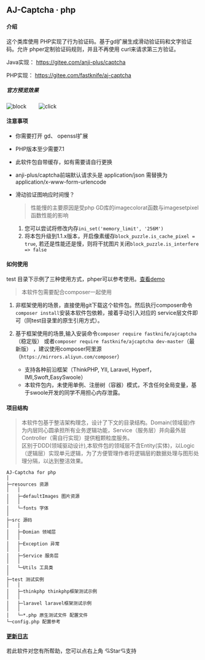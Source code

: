 AJ-Captcha · php
----

#### 介绍

这个类库使用 PHP实现了行为验证码。基于gd扩展生成滑动验证码和文字验证码。允许 phper定制验证码规则，并且不再使用 curl来请求第三方验证。

Java实现： https://gitee.com/anji-plus/captcha

PHP实现： https://gitee.com/fastknife/aj-captcha

##### 官方预览效果

![block](https://gitee.com/anji-plus/captcha/raw/master/images/%E6%BB%91%E5%8A%A8%E6%8B%BC%E5%9B%BE.gif) &emsp;&emsp;![click](https://gitee.com/anji-plus/captcha/raw/master/images/%E7%82%B9%E9%80%89%E6%96%87%E5%AD%97.gif)

#### 注意事项
* 你需要打开 gd、 openssl扩展
* PHP版本至少需要7.1
* 此软件包自带缓存，如有需要请自行更换
* anji-plus/captcha前端默认请求头是 application/json 需替换为 application/x-www-form-urlencode

* 滑动验证图响应时间慢？
   > 性能慢的主要原因是受php GD库的imagecolorat函数与imagesetpixel函数性能的影响
  1. 您可以尝试将修改内存`ini_set('memory_limit', '256M')`
  2. 将本包升级到1.1.x版本，开启像素缓存`block_puzzle.is_cache_pixel = true`, 若还是性能还是慢，则将干扰图片关闭`block_puzzle.is_interfere => false`
#### 如何使用
test 目录下示例了三种使用方式，phper可以参考使用。[查看demo](./demo.md)
> 本软件包需要配合composer一起使用
1. 非框架使用的场景，直接使用git下载这个软件包。然后执行composer命令`composer install`安装本软件包依赖，接着手动引入对应的 service层文件即可（同test目录里的原生引用方式）。

2. 基于框架使用的场景,输入安装命令`composer require fastknife/ajcaptcha`（稳定版） 或者`composer require fastknife/ajcaptcha dev-master`（最新版） ，建议使用composer阿里源（`https://mirrors.aliyun.com/composer`）
    * 支持各种前沿框架（ThinkPHP, YII, Laravel, Hyperf，IMI,Swoft,EasySwoole）
    * 本软件包内，未使用单例、注册树（容器）模式，不含任何全局变量，基于swoole开发的同学不用担心内存泄露。

#### 项目结构
> 本软件包基于整洁架构理念，设计了下文的目录结构。Domain(领域层)作为内层同心圆承担所有业务逻辑功能，Service（服务层）并向最外层Controller（需自行实现）提供粗颗粒度服务。  
    区别于DDD(领域驱动设计),本软件包的领域层不含Entity(实体)，以Logic（逻辑层）实现单元逻辑，为了方便管理作者将逻辑层的数据处理与图形处理分隔，以达到整洁效果。
```
AJ-Captcha for php
│
├─resources 资源
│	│
│	├─defaultImages 图片资源
│	│
│	└─fonts 字体
│
├─src 源码
│	│
│	├─Domian 领域层
│	│
│	├─Exception 异常
│	│
│	├─Service 服务层
│	│
│	└─Utils 工具类
│
├─test 测试实例
│	│
│	├─thinkphp thinkphp框架测试示例
│	│
│	├─laravel laravel框架测试示例
│	│
│	└─*.php 原生测试文件 配置文件
└─config.php 配置参考

```

#### [更新日志](./changelog.md)

若此软件对您有所帮助，您可以点右上角 💘Star💘支持
